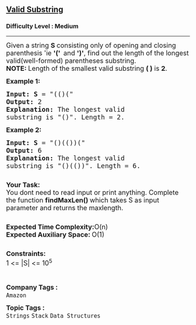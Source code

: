 <h2><a href="https://www.geeksforgeeks.org/problems/valid-substring0624/1?utm_source=geeksforgeeks&utm_medium=ml_article_practice_tab&utm_campaign=article_practice_tab">Valid Substring</a></h2><h3>Difficulty Level : Medium</h3><hr><div class="problems_problem_content__Xm_eO"><p><span style="font-size:18px">Given a string <strong>S </strong>consisting only of opening and closing parenthesis 'ie <strong>'(' &nbsp;</strong>and <strong>')'</strong>, find out the length of the longest valid(well-formed) parentheses</span><span style="font-size:18px"> substring.</span><br>
<span style="font-size:18px"><strong>NOTE: </strong>Length of&nbsp;the smallest&nbsp;valid substring&nbsp;<strong>( )</strong> is <strong>2</strong>.</span></p>

<p><span style="font-size:18px"><strong>Example 1:</strong></span></p>

<pre><span style="font-size:18px"><strong>Input: S</strong> = "(()(</span><span style="font-size:18px">"
<strong>Output:</strong> 2
<strong>Explanation: </strong>The longest valid 
substring is "()". Length = 2.</span>
</pre>

<p><span style="font-size:18px"><strong>Example 2:</strong></span></p>

<pre><span style="font-size:18px"><strong>Input: S</strong> = "()(())(</span><span style="font-size:18px">"
<strong>Output:</strong> 6
<strong>Explanation: </strong>The longest valid 
substring is "()(())</span><span style="font-size:18px">". Length = 6.</span></pre>

<p><br>
<span style="font-size:18px"><strong>Your Task: &nbsp;</strong><br>
You dont need to read input or print anything. Complete the function <strong>findMaxLen()&nbsp;</strong>which takes S&nbsp;as input parameter and returns the maxlength.</span></p>

<p><br>
<span style="font-size:18px"><strong>Expected Time Complexity:</strong>O(n)<br>
<strong>Expected Auxiliary Space:&nbsp;</strong>O(1)&nbsp; &nbsp;</span></p>

<p><br>
<span style="font-size:18px"><strong>Constraints:</strong><br>
1 &lt;= |S|&nbsp;&lt;= 10<sup>5</sup></span></p>

<p>&nbsp;</p>
</div><p><span style=font-size:18px><strong>Company Tags : </strong><br><code>Amazon</code>&nbsp;<br><p><span style=font-size:18px><strong>Topic Tags : </strong><br><code>Strings</code>&nbsp;<code>Stack</code>&nbsp;<code>Data Structures</code>&nbsp;